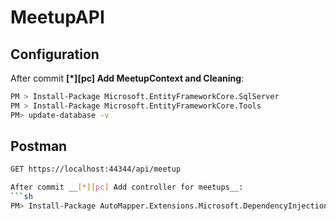 # MeetupAPI

## Configuration

After commit __[*][pc] Add MeetupContext and Cleaning__:

```sh
PM > Install-Package Microsoft.EntityFrameworkCore.SqlServer
PM > Install-Package Microsoft.EntityFrameworkCore.Tools
PM> update-database -v
```

## Postman
```sh
GET https://localhost:44344/api/meetup

After commit __[*][pc] Add controller for meetups__:
```sh
PM> Install-Package AutoMapper.Extensions.Microsoft.DependencyInjection
